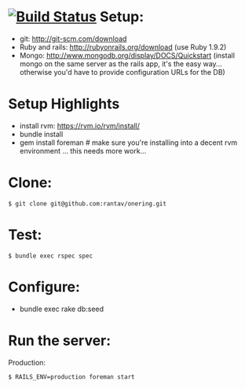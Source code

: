 [![Build Status](https://secure.travis-ci.org/rantav/onering.png?branch=master)](http://travis-ci.org/rantav/onering)
Setup:
=
- git: http://git-scm.com/download
- Ruby and rails: http://rubyonrails.org/download (use Ruby 1.9.2)
- Mongo: http://www.mongodb.org/display/DOCS/Quickstart (install mongo on the same server as the rails app, it's the easy way... otherwise you'd have to provide configuration URLs for the DB)

Setup Highlights
=
- install rvm: https://rvm.io/rvm/install/
- bundle install
- gem install foreman # make sure you're installing into a decent rvm environment
... this needs more work...


Clone:
=

    $ git clone git@github.com:rantav/onering.git

Test:
=

    $ bundle exec rspec spec

Configure:
=
- bundle exec rake db:seed

Run the server:
=
Production:

    $ RAILS_ENV=production foreman start

